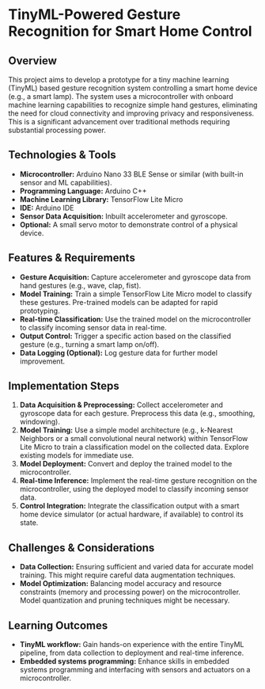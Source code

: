 # TinyML-Powered Gesture Recognition for Smart Home Control

## Overview

This project aims to develop a prototype for a tiny machine learning (TinyML) based gesture recognition system controlling a smart home device (e.g., a smart lamp).  The system uses a microcontroller with onboard machine learning capabilities to recognize simple hand gestures, eliminating the need for cloud connectivity and improving privacy and responsiveness.  This is a significant advancement over traditional methods requiring substantial processing power.

## Technologies & Tools

* **Microcontroller:** Arduino Nano 33 BLE Sense or similar (with built-in sensor and ML capabilities).
* **Programming Language:** Arduino C++
* **Machine Learning Library:** TensorFlow Lite Micro
* **IDE:** Arduino IDE
* **Sensor Data Acquisition:**  Inbuilt accelerometer and gyroscope.
* **Optional:** A small servo motor to demonstrate control of a physical device.

## Features & Requirements

- **Gesture Acquisition:** Capture accelerometer and gyroscope data from hand gestures (e.g., wave, clap, fist).
- **Model Training:** Train a simple TensorFlow Lite Micro model to classify these gestures.  Pre-trained models can be adapted for rapid prototyping.
- **Real-time Classification:**  Use the trained model on the microcontroller to classify incoming sensor data in real-time.
- **Output Control:** Trigger a specific action based on the classified gesture (e.g., turning a smart lamp on/off).
- **Data Logging (Optional):** Log gesture data for further model improvement.

## Implementation Steps

1. **Data Acquisition & Preprocessing:** Collect accelerometer and gyroscope data for each gesture. Preprocess this data (e.g., smoothing, windowing).
2. **Model Training:** Use a simple model architecture (e.g., k-Nearest Neighbors or a small convolutional neural network) within TensorFlow Lite Micro to train a classification model on the collected data.  Explore existing models for immediate use.
3. **Model Deployment:** Convert and deploy the trained model to the microcontroller.
4. **Real-time Inference:** Implement the real-time gesture recognition on the microcontroller, using the deployed model to classify incoming sensor data.
5. **Control Integration:** Integrate the classification output with a smart home device simulator (or actual hardware, if available) to control its state.

## Challenges & Considerations

- **Data Collection:** Ensuring sufficient and varied data for accurate model training. This might require careful data augmentation techniques.
- **Model Optimization:** Balancing model accuracy and resource constraints (memory and processing power) on the microcontroller. Model quantization and pruning techniques might be necessary.

## Learning Outcomes

- **TinyML workflow:** Gain hands-on experience with the entire TinyML pipeline, from data collection to deployment and real-time inference.
- **Embedded systems programming:** Enhance skills in embedded systems programming and interfacing with sensors and actuators on a microcontroller.


